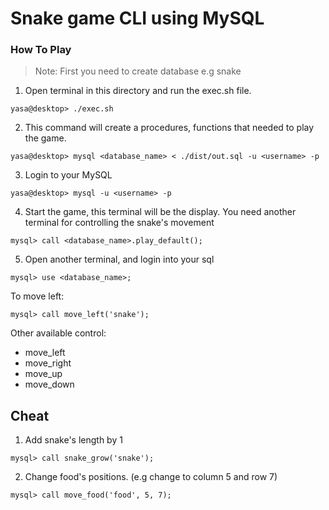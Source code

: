 # Snake game CLI using MySQL

### How To Play

> Note: First you need to create database e.g snake

1. Open terminal in this directory and run the exec.sh file.
```console
yasa@desktop> ./exec.sh
```

2. This command will create a procedures, functions that needed to play the game.
```console
yasa@desktop> mysql <database_name> < ./dist/out.sql -u <username> -p
```
3. Login to your MySQL
```console
yasa@desktop> mysql -u <username> -p
```

4. Start the game, this terminal will be the display. You need another terminal for controlling the snake's movement
```console
mysql> call <database_name>.play_default();
```

5. Open another terminal, and login into your sql
```console
mysql> use <database_name>;
```
To move left:
```console
mysql> call move_left('snake');
```
Other available control:
- move_left
- move_right
- move_up
- move_down


## Cheat

1. Add snake's length by 1
```console
mysql> call snake_grow('snake'); 
```

2. Change food's positions. (e.g change to column 5 and row 7)
```console
mysql> call move_food('food', 5, 7);
```
